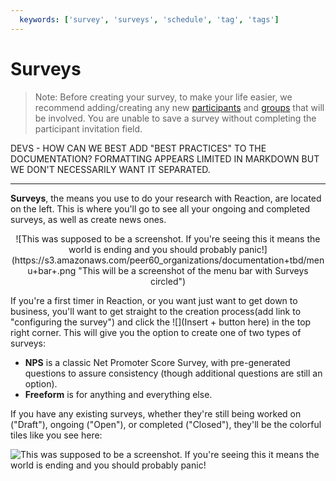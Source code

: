 ```yaml
---
  keywords: ['survey', 'surveys', 'schedule', 'tag', 'tags']
---
```


# Surveys

> Note: Before creating your survey, to make your life easier, we recommend adding/creating any new <a href="participants">participants</a> and <a href="groups">groups</a> that will be involved. You are unable to save a survey without completing the participant invitation field.

DEVS - HOW CAN WE BEST ADD "BEST PRACTICES" TO THE DOCUMENTATION? FORMATTING APPEARS LIMITED IN MARKDOWN BUT WE DON'T NECESSARILY WANT IT SEPARATED.
___
**Surveys**, the means you use to do your research with Reaction, are located on the left. This is where you'll go to see all your ongoing and completed surveys, as well as create news ones. 
<center>
![This was supposed to be a screenshot. If you're seeing this it means the world is ending and you should probably panic!](https://s3.amazonaws.com/peer60_organizations/documentation+tbd/menu+bar+.png "This will be a screenshot of the menu bar with Surveys circled")
</center>

If you're a first timer in Reaction, or you want just want to get down to business, you'll want to get straight to the creation process(add link to "configuring the survey") and click the ![](Insert + button here) in the top right corner. This will give you the option to create one of two types of surveys:

  * **NPS** is a classic Net Promoter Score Survey, with pre-generated questions to assure consistency (though additional questions are still an option).
  * **Freeform** is for anything and everything else. 
 
If you have any existing surveys, whether they're still being worked on ("Draft"), ongoing ("Open"), or completed ("Closed"), they'll be the colorful tiles like you see here:

![This was supposed to be a screenshot. If you're seeing this it means the world is ending and you should probably panic!](https://s3.amazonaws.com/peer60_organizations/documentation+tbd/survey+tile.png "This will be a screenshot of a Survey tile with annotations describing each aspect of it")
